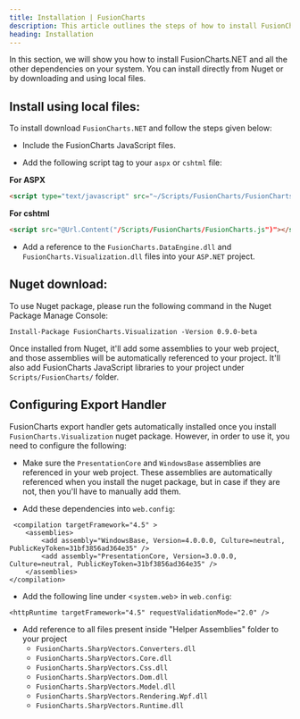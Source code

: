 ```yaml
---
title: Installation | FusionCharts
description: This article outlines the steps of how to install FusionCharts.NET
heading: Installation
---
```


In this section, we will show you how to install FusionCharts.NET and all the other dependencies on your system. You can install directly from Nuget or by downloading and using local files.

## Install using local files:


To install download `FusionCharts.NET` and follow the steps given below:

* Include the FusionCharts JavaScript files.

* Add the following script tag to your `aspx` or `cshtml` file:

**For ASPX**

```html
<script type="text/javascript" src="~/Scripts/FusionCharts/FusionCharts.js"></script>
```

**For cshtml**

```html
<script src="@Url.Content("/Scripts/FusionCharts/FusionCharts.js")"></script>
```

* Add a reference to the `FusionCharts.DataEngine.dll` and `FusionCharts.Visualization.dll` files into your `ASP.NET` project.

## Nuget download:

To use Nuget package, please run the following command in the Nuget Package Manage Console:

```
Install-Package FusionCharts.Visualization -Version 0.9.0-beta
```

Once installed from Nuget, it'll add some assemblies to your web project, and those assemblies will be automatically referenced to your project. It'll also add FusionCharts JavaScript libraries to your project under `Scripts/FusionCharts/` folder.

## Configuring Export Handler

FusionCharts export handler gets automatically installed once you install `FusionCharts.Visualization` nuget package. However, in order to use it, you need to configure the following:

* Make sure the `PresentationCore` and `WindowsBase` assemblies are referenced in your web project. These assemblies are automatically referenced when you install the nuget package, but in case if they are not, then you'll have to manually add them.

* Add these dependencies into `web.config`:

```
 <compilation targetFramework="4.5" >
    <assemblies>
        <add assembly="WindowsBase, Version=4.0.0.0, Culture=neutral, PublicKeyToken=31bf3856ad364e35" />
        <add assembly="PresentationCore, Version=3.0.0.0, Culture=neutral, PublicKeyToken=31bf3856ad364e35" />
    </assemblies>
</compilation>
```
* Add the following line under <`system.web`> in `web.config`:

```
<httpRuntime targetFramework="4.5" requestValidationMode="2.0" />
```
* Add reference to all files present inside "Helper Assemblies" folder to your project
    * `FusionCharts.SharpVectors.Converters.dll`
    * `FusionCharts.SharpVectors.Core.dll`
    * `FusionCharts.SharpVectors.Css.dll`
    * `FusionCharts.SharpVectors.Dom.dll`
    * `FusionCharts.SharpVectors.Model.dll`
    * `FusionCharts.SharpVectors.Rendering.Wpf.dll`
    * `FusionCharts.SharpVectors.Runtime.dll`

